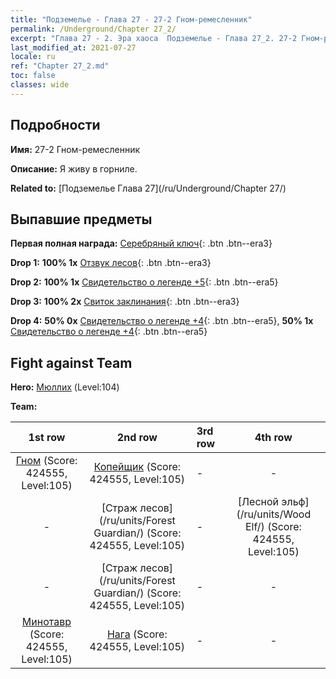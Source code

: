 ```yaml
---
title: "Подземелье - Глава 27 - 27-2 Гном-ремесленник"
permalink: /Underground/Chapter 27_2/
excerpt: "Глава 27 - 2. Эра хаоса  Подземелье - Глава 27_2. 27-2 Гном-ремесленник"
last_modified_at: 2021-07-27
locale: ru
ref: "Chapter 27_2.md"
toc: false
classes: wide
---
```


## Подробности

 **Имя:** 27-2 Гном-ремесленник

 **Описание:** Я живу в горниле.

 **Related to:** [Подземелье Глава 27](/ru/Underground/Chapter 27/)

## Выпавшие предметы

 **Первая полная награда:** [Серебряный ключ](/ItemsRU/con_693/){: .btn .btn--era3}

 **Drop 1:** **100% 1x** [Отзвук лесов](/ItemsRU/her_465/){: .btn .btn--era3}

 **Drop 2:** **100% 1x** [Свидетельство о легенде +5](/ItemsRU/mat_102/){: .btn .btn--era5}

 **Drop 3:** **100% 2x** [Свиток заклинания](/ItemsRU/con_694/){: .btn .btn--era3}

 **Drop 4:** **50% 0x** [Свидетельство о легенде +4](/ItemsRU/mat_95/){: .btn .btn--era5}, **50% 1x** [Свидетельство о легенде +4](/ItemsRU/mat_95/){: .btn .btn--era5}


## Fight against Team
 **Hero:** [Мюллих](/ru/heroes/Mullich/) (Level:104)

 **Team:**


  | 1st row | 2nd row | 3rd row | 4th row |
  |:----:|:----:|:----|:----:|
  | [Гном](/ru/units/Dwarf/) (Score: 424555, Level:105)  | [Копейщик](/ru/units/Pikeman/) (Score: 424555, Level:105)  | - | - |
  | - | [Страж лесов](/ru/units/Forest Guardian/) (Score: 424555, Level:105)  | - | [Лесной эльф](/ru/units/Wood Elf/) (Score: 424555, Level:105)  |
  | - | [Страж лесов](/ru/units/Forest Guardian/) (Score: 424555, Level:105)  | - | - |
  | [Минотавр](/ru/units/Minotaur/) (Score: 424555, Level:105)  | [Нага](/ru/units/Naga/) (Score: 424555, Level:105)  | - | - |


